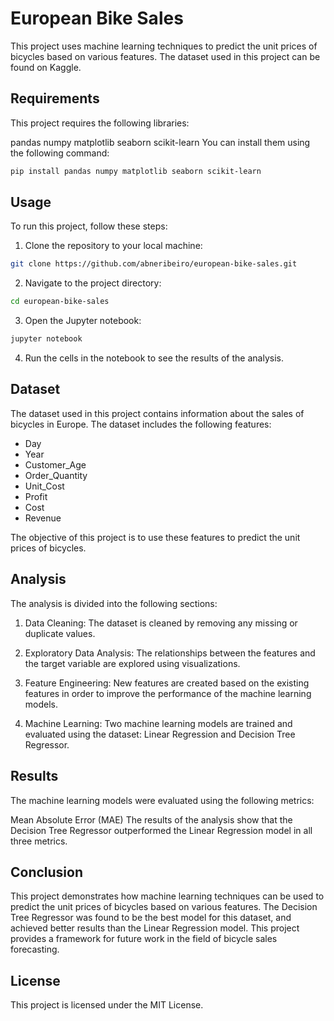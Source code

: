 # **European Bike Sales**

This project uses machine learning techniques to predict the unit prices of bicycles based on various features. The dataset used in this project can be found on Kaggle. 

## **Requirements**
This project requires the following libraries:

pandas
numpy
matplotlib
seaborn
scikit-learn
You can install them using the following command:

``` bash
pip install pandas numpy matplotlib seaborn scikit-learn 
```
## **Usage**
To run this project, follow these steps:

1. Clone the repository to your local machine:
```bash
git clone https://github.com/abneribeiro/european-bike-sales.git
```
2. Navigate to the project directory:
```bash
cd european-bike-sales
```

3. Open the Jupyter notebook:
``` bash
jupyter notebook
```

4. Run the cells in the notebook to see the results of the analysis.

## **Dataset**
The dataset used in this project contains information about the sales of bicycles in Europe. The dataset includes the following features:

- Day
- Year
- Customer_Age
- Order_Quantity
- Unit_Cost
- Profit
- Cost
- Revenue

The objective of this project is to use these features to predict the unit prices of bicycles.

## **Analysis**
The analysis is divided into the following sections:

1. Data Cleaning: The dataset is cleaned by removing any missing or duplicate values.

2. Exploratory Data Analysis: The relationships between the features and the target variable are explored using visualizations.

3. Feature Engineering: New features are created based on the existing features in order to improve the performance of the machine learning models.

4. Machine Learning: Two machine learning models are trained and evaluated using the dataset: Linear Regression and Decision Tree Regressor.

## **Results**
The machine learning models were evaluated using the following metrics:

Mean Absolute Error (MAE)
The results of the analysis show that the Decision Tree Regressor outperformed the Linear Regression model in all three metrics.

## **Conclusion**
This project demonstrates how machine learning techniques can be used to predict the unit prices of bicycles based on various features. The Decision Tree Regressor was found to be the best model for this dataset, and achieved better results than the Linear Regression model. This project provides a framework for future work in the field of bicycle sales forecasting.

## **License**
This project is licensed under the MIT License. 